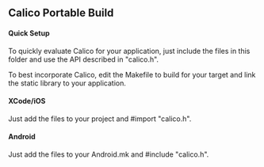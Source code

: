 ## Calico Portable Build

#### Quick Setup

To quickly evaluate Calico for your application, just include the files in this
folder and use the API described in "calico.h".

To best incorporate Calico, edit the Makefile to build for your target and link
the static library to your application.

#### XCode/iOS

Just add the files to your project and #import "calico.h".

#### Android

Just add the files to your Android.mk and #include "calico.h".


